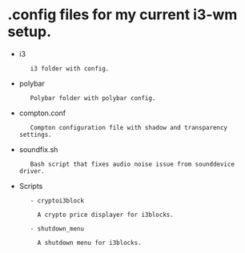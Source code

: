 # .config files for my current i3-wm setup.
         
         
         
- i3
  
         i3 folder with config.
  
- polybar
  
         Polybar folder with polybar config. 
  
- compton.conf

         Compton configuration file with shadow and transparency settings.
  
- soundfix.sh

         Bash script that fixes audio noise issue from sounddevice driver.

- Scripts

         - cryptoi3block

           A crypto price displayer for i3blocks.
  
         - shutdown_menu

           A shutdown menu for i3blocks.
